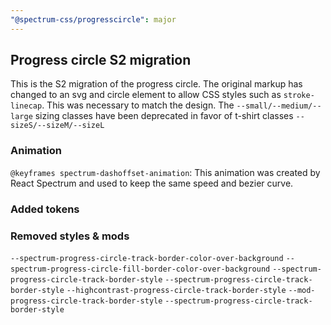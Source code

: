 ```yaml
---
"@spectrum-css/progresscircle": major
---
```


## Progress circle S2 migration

This is the S2 migration of the progress circle. The original markup has changed to an svg and circle element to allow CSS styles such as `stroke-linecap`. This was necessary to match the design. The `--small/--medium/--large` sizing classes have been deprecated in favor of t-shirt classes `--sizeS/--sizeM/--sizeL`

### Animation

`@keyframes spectrum-dashoffset-animation`:
This animation was created by React Spectrum and used to keep the same speed and bezier curve.

### Added tokens

### Removed styles & mods

`--spectrum-progress-circle-track-border-color-over-background`
`--spectrum-progress-circle-fill-border-color-over-background`
`--spectrum-progress-circle-track-border-style`
`--spectrum-progress-circle-track-border-style`
`--highcontrast-progress-circle-track-border-style`
`--mod-progress-circle-track-border-style`
`--spectrum-progress-circle-track-border-style`
